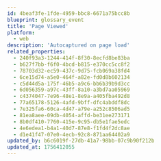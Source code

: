 ```yaml
---
id: 4beaf3fe-1fde-4959-bbc8-6671a75bcc8b
blueprint: glossary_event
title: 'Page Viewed'
platform:
  - web
description: 'Autocaptured on page load'
related_properties:
  - 240f93a3-1244-414f-8f30-8ecfd8be83ba
  - b627f7bb-f6f0-4bcd-b815-e370cc5cc8f2
  - 78703d32-ec59-437c-9d75-fcb069a38fd4
  - 6ce15d74-a5e0-464f-a82e-fd0d8b602134
  - c5d44d5a-175f-46b5-a9c6-bb6b39b9d3cc
  - 6d056359-a97c-43ff-8a10-a3bd7aa05969
  - c4374047-7e96-48e1-8e9a-a405fba492d8
  - 77a65178-5126-4afd-9bff-dfc4abddf8dc
  - 7e325fa6-60ca-4d47-a79e-a252c8506ad5
  - 81ea8aee-09db-4054-affd-be31ee273171
  - 8b0df410-7760-415e-9c95-db5e1fae5edc
  - 4e6edea1-b4a1-40d7-87e8-f1fd4f2dc8ae
  - d1e41f47-07e0-4ecb-92c8-871aa64402a9
updated_by: b6c6019f-27db-41a7-98bb-07c9b90f212b
updated_at: 1756412055
---
```

